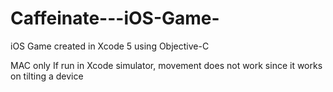 Caffeinate---iOS-Game-
======================

iOS Game created in Xcode 5 using Objective-C

MAC only
If run in Xcode simulator, movement does not work since it works on tilting a device
